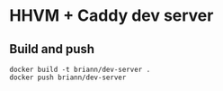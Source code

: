 # HHVM + Caddy dev server

## Build and push
```
docker build -t briann/dev-server .
docker push briann/dev-server
```
